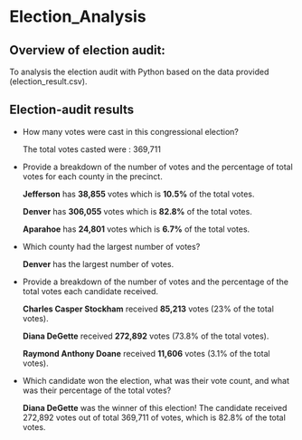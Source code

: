 # Election_Analysis

## Overview of election audit:
To analysis the election audit with Python based on the data provided (election_result.csv). 

## Election-audit results
- How many votes were cast in this congressional election?

    The total votes casted were : 369,711

- Provide a breakdown of the number of votes and the percentage of total votes for each county in the precinct.

    **Jefferson** has **38,855** votes which is **10.5%** of the total votes.
    
    **Denver** has **306,055** votes which is **82.8%** of the total votes.
    
    **Aparahoe** has **24,801** votes which is **6.7%** of the total votes.


- Which county had the largest number of votes?

    **Denver** has the largest number of votes.
    
    
- Provide a breakdown of the number of votes and the percentage of the total votes each candidate received.

    **Charles Casper Stockham** received **85,213** votes (23% of the total votes).
    
    **Diana DeGette** received **272,892** votes (73.8% of the total votes).
    
    **Raymond Anthony Doane** received **11,606** votes (3.1% of the total votes).

- Which candidate won the election, what was their vote count, and what was their percentage of the total votes?

    **Diana DeGette** was the winner of this election!
    The candidate received 272,892 votes out of total 369,711 of votes, which is 82.8% of the total votes.
